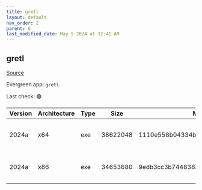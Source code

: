 ```yaml
---
title: gretl
layout: default
nav_order: 2
parent: G
last_modified_date: May 5 2024 at 12:41 AM
---
```


## gretl

[Source](http://gretl.sourceforge.net/)

Evergreen app: `gretl`. 

Last check: 🟢

| Version | Architecture | Type | Size     | Md5                              | URI                                                                                                                                                                      |
| ------- | ------------ | ---- | -------- | -------------------------------- | ------------------------------------------------------------------------------------------------------------------------------------------------------------------------ |
| 2024a   | x64          | exe  | 38622048 | 1110e558b04334bac7cc36d570436d22 | [https://netactuate.dl.sourceforge.net/project/gretl/gretl/2024a/gretl-2024a-64.exe](https://netactuate.dl.sourceforge.net/project/gretl/gretl/2024a/gretl-2024a-64.exe) |
| 2024a   | x86          | exe  | 34653680 | 9edb3cc3b744838aea90e6a121b0f400 | [https://netactuate.dl.sourceforge.net/project/gretl/gretl/2024a/gretl-2024a-32.exe](https://netactuate.dl.sourceforge.net/project/gretl/gretl/2024a/gretl-2024a-32.exe) |
